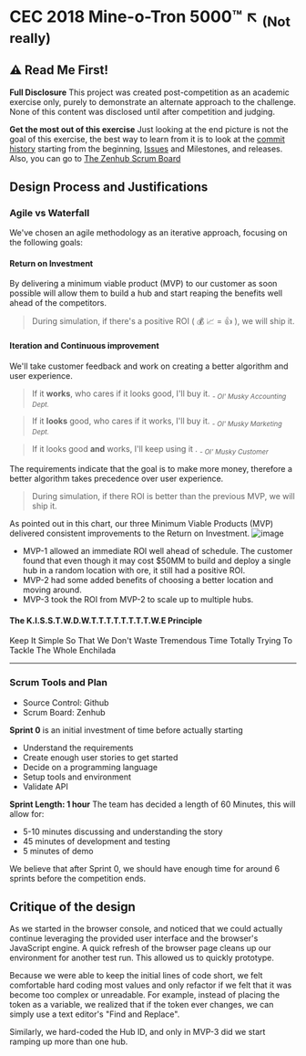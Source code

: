 
# CEC 2018 Mine-o-Tron 5000:tm: :arrow_upper_left: <sub>(Not really)</sub>

## :warning: Read Me First!
**Full Disclosure** This project was created post-competition as an academic exercise only, purely to demonstrate an alternate approach to the challenge. None of this content was disclosed until after competition and judging.

**Get the most out of this exercise**  Just looking at the end picture is not the goal of this exercise, the best way to learn from it is to look at the [commit history](https://github.com/somejeff/cec-2018-mine-o-tron/commits/develop) starting from the beginning, [Issues](https://github.com/somejeff/cec-2018-mine-o-tron/issues?utf8=%E2%9C%93&q=is%3Aissue) and Milestones, and releases.  Also, you can go to [The Zenhub Scrum Board](https://app.zenhub.com/workspace/o/somejeff/cec-2018-mine-o-tron/boards?repos=124766172)


## Design Process and Justifications
### Agile vs Waterfall
We've chosen an agile methodology as an iterative approach, focusing on the following goals:

#### Return on Investment
By delivering a minimum viable product (MVP) to our customer as soon possible will allow them to build a hub and start reaping the benefits well ahead of the competitors.

> During simulation, if there's a positive ROI ( :moneybag: :chart_with_upwards_trend: = :thumbsup: ), we will ship it.

#### Iteration and Continuous improvement
We'll take customer feedback and work on creating a better algorithm and user experience.

> If it **works**, who cares if it looks good, I'll buy it.  *<sub>- Ol' Musky Accounting Dept.</sub>*

> If it **looks** good, who cares if it works, I'll buy it.  *<sub>- Ol' Musky Marketing Dept.</sub>*

> If it looks good **and** works, I'll keep using it .  *<sub>- Ol' Musky Customer</sub>*

The requirements indicate that the goal is to make more money, therefore a better algorithm takes precedence over user experience.

> During simulation, if there ROI is better than the previous MVP, we will ship it.

As pointed out in this chart, our three Minimum Viable Products (MVP) delivered consistent improvements to the Return on Investment.
![image](https://user-images.githubusercontent.com/5151941/37320542-96171a92-264a-11e8-8f31-50ce4a4e5993.png)

* MVP-1 allowed an immediate ROI well ahead of schedule. The customer found that even though it may cost $50MM to build and deploy a single hub in a random location with ore, it still had a positive ROI.
* MVP-2 had some added benefits of choosing a better location and moving around.
* MVP-3 took the ROI from MVP-2 to scale up to multiple hubs.




#### The K.I.S.S.T.W.D.W.T.T.T.T.T.T.T.T.W.E Principle
Keep It Simple So That We Don't Waste Tremendous Time Totally Trying To Tackle The Whole Enchilada



---

### Scrum Tools and Plan
- Source Control: Github
- Scrum Board: Zenhub 

**Sprint 0** is an initial investment of time before actually starting
- Understand the requirements
- Create enough user stories to get started
- Decide on a programming language
- Setup tools and environment
- Validate API

**Sprint Length: 1 hour** The team has decided a length of 60 Minutes, this will allow 
for:
- 5-10 minutes discussing and understanding the story
- 45 minutes of development and testing
- 5 minutes of demo

We believe that after Sprint 0, we should have enough time for around 6 sprints before the competition ends.  

## Critique of the design

As we started in the browser console, and noticed that we could actually continue leveraging the provided user interface and the browser's JavaScript engine. A quick refresh of the browser page cleans up our environment for another test run.  This allowed us to quickly prototype.

Because we were able to keep the initial lines of code short, we felt comfortable hard coding most values and only refactor if we felt that it was become too complex or unreadable.  For example, instead of placing the token as a variable, we realized that if the token ever changes, we can simply use a text editor's "Find and Replace".

Similarly, we hard-coded the Hub ID, and only in MVP-3 did we start ramping up more than one hub.  
